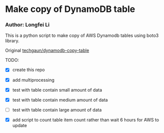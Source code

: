 # Make copy of DynamoDB table

### Author: Longfei Li

This is a python script to make copy of AWS Dynamodb tables using boto3 library.

Original [techgaun/dynamodb-copy-table](https://github.com/techgaun/dynamodb-copy-table/blob/master/dynamodb-copy-table.py)

TODO:

- [x] create this repo
- [x] add multiprocessing
- [x] test with table contain small amount of data
- [x] test with table contain medium amount of data
- [ ] test with table contain large amount of data
- [x] add script to count table item count rather than wait 6 hours for AWS to update

